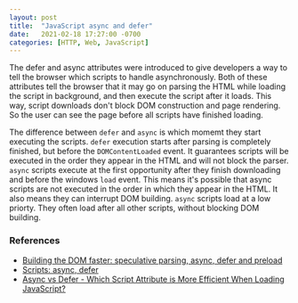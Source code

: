 ```yaml
---
layout: post
title:  "JavaScript async and defer"
date:   2021-02-18 17:27:00 -0700
categories: [HTTP, Web, JavaScript]
---
```


The defer and async attributes were introduced to give developers
a way to tell the browser which scripts to handle asynchronously.
Both of these attributes tell the browser that it may go on parsing the
HTML while loading the script in background, and then execute the 
script after it loads. This way, script downloads don't block 
DOM construction and page rendering. So the user can see the page
before all scripts have finished loading.

The difference between `defer` and `async` is which momemt they 
start executing the scripts.
`defer` execution starts after parsing is completely finished,
but before the `DOMContentLoaded` event. It guarantees scripts
will be executed in the order they appear in the HTML and will 
not block the parser.
`async` scripts execute at the first opportunity after they finish
downloading and before the windows `load` event. This means it's
possible that async scripts are not executed in the order in which
they appear in the HTML. It also means they can interrupt DOM building.
`async` scripts load at a low priorty. They often load after all other
scripts, without blocking DOM building. 


### References
- [Building the DOM faster: speculative parsing, async, defer and preload](https://hacks.mozilla.org/2017/09/building-the-dom-faster-speculative-parsing-async-defer-and-preload/)
- [Scripts: async, defer](https://javascript.info/script-async-defer)
- [Async vs Defer - Which Script Attribute is More Efficient When Loading JavaScript?](https://curiosum.dev/blog/seo-speed-script-tags-async-vs-defer)